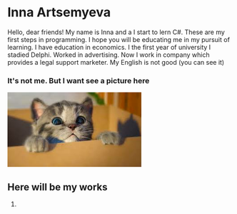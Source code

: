 # Inna Artsemyeva
Hello, dear friends! My name is Inna and a I start to lern C#. These are my first steps in programming. I hope you will be educating me in my pursuit of learning.
     I have education in economics. I the first year of university I stadied Delphi. Worked in advertising. Now I work in company which provides a legal support marketer.
     My English is not good (you can see it)
### It's not me. But I want see a picture here
![Image with a cat](https://github.com/innaartsemyeva/innaartsemyeva.github.io/blob/master/Image.png)

       
## Here will be  my works
1.
